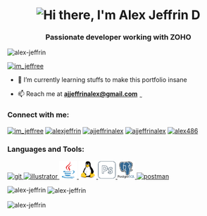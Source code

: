 <h1 align="center">
  <img src="https://readme-typing-svg.demolab.com?font=Fira+Code&weight=100&size=30&duration=1000&pause=2000&&color=00FFFF&center=true&vCenter=true&width=435&lines=Hi+there+👋;I'm+Alex+Jeffrin" alt="Hi there, I'm Alex Jeffrin D" />
</h1>
<h3 align="center">Passionate developer working with ZOHO</h3>

<p align="left"> <img src="https://komarev.com/ghpvc/?username=alex-jeffrin&label=Profile%20views&color=0e75b6&style=flat" alt="alex-jeffrin" /> </p>

<p align="left"> <a href="https://twitter.com/im_jeffree" target="blank"><img src="https://img.shields.io/twitter/follow/im_jeffree?logo=twitter&style=for-the-badge" alt="im_jeffree" /></a> </p>

- 🌱 I’m currently learning stuffs to make this portfolio insane

- 📫 Reach me at **ajjeffrinalex@gmail.com**
 ̰
<h3 align="left">Connect with me:</h3>
<p align="left">
<a href="https://twitter.com/im_jeffree" target="blank"><img align="center" src="https://raw.githubusercontent.com/rahuldkjain/github-profile-readme-generator/master/src/images/icons/Social/twitter.svg" alt="im_jeffree" height="30" width="40" /></a>
<a href="https://linkedin.com/in/alexjeffrin" target="blank"><img align="center" src="https://raw.githubusercontent.com/rahuldkjain/github-profile-readme-generator/master/src/images/icons/Social/linked-in-alt.svg" alt="alexjeffrin" height="30" width="40" /></a>
<a href="https://www.hackerrank.com/ajjeffrinalex" target="blank"><img align="center" src="https://raw.githubusercontent.com/rahuldkjain/github-profile-readme-generator/master/src/images/icons/Social/hackerrank.svg" alt="ajjeffrinalex" height="30" width="40" /></a>
<a href="https://www.leetcode.com/ajjeffrinalex" target="blank"><img align="center" src="https://raw.githubusercontent.com/rahuldkjain/github-profile-readme-generator/master/src/images/icons/Social/leet-code.svg" alt="ajjeffrinalex" height="30" width="40" /></a>
<a href="https://www.hackerearth.com/alex486" target="blank"><img align="center" src="https://raw.githubusercontent.com/rahuldkjain/github-profile-readme-generator/master/src/images/icons/Social/hackerearth.svg" alt="alex486" height="30" width="40" /></a>
</p>

<h3 align="left">Languages and Tools:</h3>
<p align="left"> <a href="https://git-scm.com/" target="_blank" rel="noreferrer"> <img src="https://www.vectorlogo.zone/logos/git-scm/git-scm-icon.svg" alt="git" width="40" height="40"/> </a> <a href="https://www.adobe.com/in/products/illustrator.html" target="_blank" rel="noreferrer"> <img src="https://www.vectorlogo.zone/logos/adobe_illustrator/adobe_illustrator-icon.svg" alt="illustrator" width="40" height="40"/> </a> <a href="https://www.java.com" target="_blank" rel="noreferrer"> <img src="https://raw.githubusercontent.com/devicons/devicon/master/icons/java/java-original.svg" alt="java" width="40" height="40"/> </a> <a href="https://www.linux.org/" target="_blank" rel="noreferrer"> <img src="https://raw.githubusercontent.com/devicons/devicon/master/icons/linux/linux-original.svg" alt="linux" width="40" height="40"/> </a> <a href="https://www.photoshop.com/en" target="_blank" rel="noreferrer"> <img src="https://raw.githubusercontent.com/devicons/devicon/master/icons/photoshop/photoshop-line.svg" alt="photoshop" width="40" height="40"/> </a> <a href="https://www.postgresql.org" target="_blank" rel="noreferrer"> <img src="https://raw.githubusercontent.com/devicons/devicon/master/icons/postgresql/postgresql-original-wordmark.svg" alt="postgresql" width="40" height="40"/> </a> <a href="https://postman.com" target="_blank" rel="noreferrer"> <img src="https://www.vectorlogo.zone/logos/getpostman/getpostman-icon.svg" alt="postman" width="40" height="40"/> </a> </p>

<p><img align="left" src="https://github-readme-stats.vercel.app/api/top-langs?username=alex-jeffrin&show_icons=true&locale=en&layout=compact" alt="alex-jeffrin" /></p>

<p>&nbsp;<img align="center" src="https://github-readme-stats.vercel.app/api?username=alex-jeffrin&show_icons=true&locale=en" alt="alex-jeffrin" /></p>

<p><img align="center" src="https://github-readme-streak-stats.herokuapp.com/?user=alex-jeffrin&" alt="alex-jeffrin" /></p>

